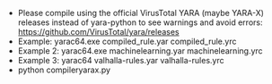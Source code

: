 - Please compile using the official VirusTotal YARA (maybe YARA-X) releases instead of yara-python to see warnings and avoid errors: https://github.com/VirusTotal/yara/releases
- Example: yarac64.exe compiled_rule.yar compiled_rule.yrc
- Example 2: yarac64.exe machinelearning.yar machinelearning.yrc
- Example 3: yarac64 valhalla-rules.yar valhalla-rules.yrc
- python compileryarax.py